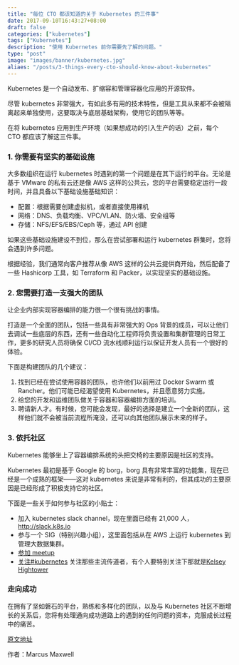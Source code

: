 ```yaml
---
title: "每位 CTO 都该知道的关于 Kubernetes 的三件事"
date: 2017-09-10T16:43:27+08:00
draft: false
categories: ["kubernetes"]
tags: ["Kubernetes"]
description: "使用 Kubernetes 前你需要先了解的问题。"
type: "post"
image: "images/banner/kubernetes.jpg"
aliaes: "/posts/3-things-every-cto-should-know-about-kubernetes"
---
```


Kubernetes 是一个自动发布、扩缩容和管理容器化应用的开源软件。

尽管 kubernetes 非常强大，有如此多有用的技术特性，但是工具从来都不会被隔离起来单独使用，这要取决与底层基础架构，使用它的团队等等。

在将 kubernetes 应用到生产环境（如果想成功的引入生产的话）之前，每个 CTO 都应该了解这三件事。

### 1. 你需要有坚实的基础设施

大多数组织在运行 kubernetes 时遇到的第一个问题是在其下运行的平台。无论是基于 VMware 的私有云还是像 AWS 这样的公共云，您的平台需要稳定运行一段时间，并且具备以下基础设施基础知识：

- 配置：根据需要创建虚拟机，或者直接使用裸机
- 网络：DNS、负载均衡、VPC/VLAN、防火墙、安全组等
- 存储：NFS/EFS/EBS/Ceph 等，通过 API 创建

如果这些基础设施建设不到位，那么在尝试部署和运行 kubernetes 群集时，您将会遇到许多问题。

根据经验，我们通常向客户推荐从像 AWS 这样的公共云提供商开始，然后配备了一些 Hashicorp 工具，如 Terraform 和 Packer，以实现坚实的基础设施。

### 2. 您需要打造一支强大的团队

让企业内部实现容器编排的能力很一个很有挑战的事情。

打造是一个全面的团队，包括一些具有非常强大的 Ops 背景的成员，可以让他们去调试一些底层的东西，还有一些自动化工程师将负责设置和集群管理的日常工作，更多的研究人员将确保 CI/CD 流水线顺利运行以保证开发人员有一个很好的体验。

下面是构建团队的几个建议：

1. 找到已经在尝试使用容器的团队，也许他们以前用过 Docker Swarm 或 Rancher。他们可能已经渴望使用 Kubernetes，并且愿意努力实施。
2. 给您的开发和运维团队做关于容器和容器编排方面的培训。
3. 聘请新人才。有时候，您可能会发现，最好的选择是建立一个全新的团队，这样他们就不会被当前流程所淹没，还可以向其他团队展示未来的样子。

### 3. 依托社区

Kubernetes 能够坐上了容器编排系统的头把交椅的主要原因是社区的支持。

Kubernetes 最初是基于 Google 的 borg，borg 具有非常丰富的功能集，现在已经是一个成熟的框架——这对 kubernetes 来说是非常有利的，但其成功的主要原因是已经形成了积极支持它的社区。

下面是一些关于如何参与社区的小贴士：

- 加入 kubernetes slack channel，现在里面已经有 21,000 人，http://slack.k8s.io
- 参与一个 SIG（特别兴趣小组），这里面包括从在 AWS 上运行 kubernetes 到管理大数据集群。
- [参加 meetup](https://www.meetup.com/topics/kubernetes/)
- [关注#kubernetes](https://twitter.com/hashtag/kubernetes) 关注那些主流传道者，有个人要特别关注下那就是[Kelsey Hightower](https://twitter.com/kelseyhightower)

### 走向成功

在拥有了坚如磐石的平台，熟练和多样化的团队，以及与 Kubernetes 社区不断增长的关系后，您将有处理通向成功道路上的遇到的任何问题的资本，克服成长过程中的痛苦。

[原文地址](https://www.contino.io/insights/3-things-every-cto-should-know-about-kubernets)

作者：Marcus Maxwell
